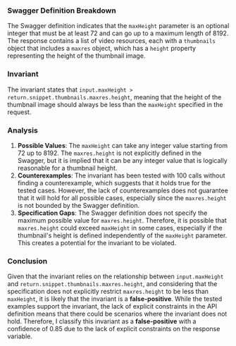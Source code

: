 ### Swagger Definition Breakdown
The Swagger definition indicates that the `maxHeight` parameter is an optional integer that must be at least 72 and can go up to a maximum length of 8192. The response contains a list of video resources, each with a `thumbnails` object that includes a `maxres` object, which has a `height` property representing the height of the thumbnail image.

### Invariant
The invariant states that `input.maxHeight > return.snippet.thumbnails.maxres.height`, meaning that the height of the thumbnail image should always be less than the `maxHeight` specified in the request.

### Analysis
1. **Possible Values**: The `maxHeight` can take any integer value starting from 72 up to 8192. The `maxres.height` is not explicitly defined in the Swagger, but it is implied that it can be any integer value that is logically reasonable for a thumbnail height.
2. **Counterexamples**: The invariant has been tested with 100 calls without finding a counterexample, which suggests that it holds true for the tested cases. However, the lack of counterexamples does not guarantee that it will hold for all possible cases, especially since the `maxres.height` is not bounded by the Swagger definition.
3. **Specification Gaps**: The Swagger definition does not specify the maximum possible value for `maxres.height`. Therefore, it is possible that `maxres.height` could exceed `maxHeight` in some cases, especially if the thumbnail's height is defined independently of the `maxHeight` parameter. This creates a potential for the invariant to be violated.

### Conclusion
Given that the invariant relies on the relationship between `input.maxHeight` and `return.snippet.thumbnails.maxres.height`, and considering that the specification does not explicitly restrict `maxres.height` to be less than `maxHeight`, it is likely that the invariant is a **false-positive**. While the tested examples support the invariant, the lack of explicit constraints in the API definition means that there could be scenarios where the invariant does not hold. Therefore, I classify this invariant as a **false-positive** with a confidence of 0.85 due to the lack of explicit constraints on the response variable.
